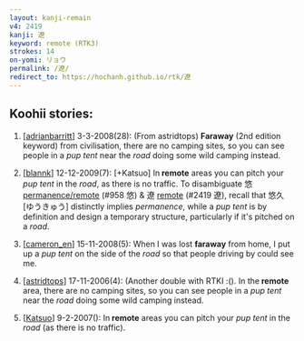 ```yaml
---
layout: kanji-remain
v4: 2419
kanji: 遼
keyword: remote (RTK3)
strokes: 14
on-yomi: リョウ
permalink: /遼/
redirect_to: https://hochanh.github.io/rtk/遼
---
```


## Koohii stories: 

1) [<a href="http://kanji.koohii.com/profile/adrianbarritt">adrianbarritt</a>] 3-3-2008(28): (From astridtops) <strong>Faraway</strong> (2nd edition keyword) from civilisation, there are no camping sites, so you can see people in a <em>pup tent</em> near the <em>road</em> doing some wild camping instead.

2) [<a href="http://kanji.koohii.com/profile/blannk">blannk</a>] 12-12-2009(7): [+Katsuo] In<strong> remote</strong> areas you can pitch your <em>pup tent</em> in the <em>road</em>, as there is no traffic. To disambiguate 悠 <a href="http://kanji.koohii.com/study/kanji/958">permanence/remote</a> (#958 悠) &amp; 遼 <a href="../v4/2419.html">remote</a> (#2419 遼), recall that 悠久 [ゆうきゅう] distinctly implies <em>permanence</em>, while a <em>pup tent</em> is by definition and design a temporary structure, particularly if it&#039;s pitched on a <em>road</em>.

3) [<a href="http://kanji.koohii.com/profile/cameron_en">cameron_en</a>] 15-11-2008(5): When I was lost <strong>faraway</strong> from home, I put up a <em>pup tent</em> on the side of the <em>road</em> so that people driving by could see me.

4) [<a href="http://kanji.koohii.com/profile/astridtops">astridtops</a>] 17-11-2006(4): (Another double with RTKI :(). In the<strong> remote</strong> area, there are no camping sites, so you can see people in a <em>pup tent</em> near the <em>road</em> doing some wild camping instead.

5) [<a href="http://kanji.koohii.com/profile/Katsuo">Katsuo</a>] 9-2-2007(): In<strong> remote</strong> areas you can pitch your <em>pup tent</em> in the <em>road</em> (as there is no traffic).

